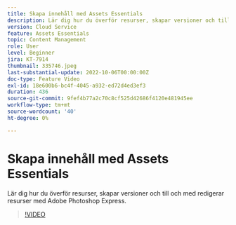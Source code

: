 ```yaml
---
title: Skapa innehåll med Assets Essentials
description: Lär dig hur du överför resurser, skapar versioner och till och med redigerar resurser med Adobe Photoshop Express.
version: Cloud Service
feature: Assets Essentials
topic: Content Management
role: User
level: Beginner
jira: KT-7914
thumbnail: 335746.jpeg
last-substantial-update: 2022-10-06T00:00:00Z
doc-type: Feature Video
exl-id: 18e600b6-bc4f-4045-a932-ed72d4ed3ef3
duration: 436
source-git-commit: 9fef4b77a2c70c8cf525d42686f4120e481945ee
workflow-type: tm+mt
source-wordcount: '40'
ht-degree: 0%

---
```


# Skapa innehåll med Assets Essentials

Lär dig hur du överför resurser, skapar versioner och till och med redigerar resurser med Adobe Photoshop Express.

>[!VIDEO](https://video.tv.adobe.com/v/335746?quality=12&learn=on)
